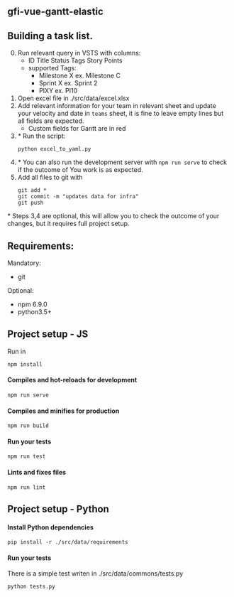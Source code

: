 ## gfi-vue-gantt-elastic


## Building a task list.

0. Run relevant query in VSTS with columns:
    * ID	Title	Status	Tags	Story Points
    * supported Tags:
        * Milestone X ex. Milestone C
        * Sprint X  ex. Sprint 2  
        * PIXY    ex. PI10
1. Open excel file in ./src/data/excel.xlsx 
2. Add relevant information for your team in relevant sheet and update your velocity and date in `teams` sheet, it is fine to leave empty lines but all fields are expected.
    * Custom fields for Gantt are in red
3. \* Run the script:
    ```
    python excel_to_yaml.py 
    ```
4. \* You can also run the development server with `npm run serve` to check if the outcome of You work is as expected.
5. Add all files to git with
    ```
    git add *
    git commit -m "updates data for infra"
    git push
    ``` 

\* Steps 3,4 are optional, this will allow you to check the outcome of your changes, but it requires full project setup.


## Requirements:
Mandatory:
- git

Optional:
- npm 6.9.0
- python3.5+


## Project setup - JS
Run in 
```
npm install
```

#### Compiles and hot-reloads for development
```
npm run serve
```

#### Compiles and minifies for production
```
npm run build
```

#### Run your tests
```
npm run test
```

#### Lints and fixes files
```
npm run lint
```

## Project setup - Python
#### Install Python dependencies
```
pip install -r ./src/data/requirements
```
#### Run your tests
There is a simple test writen in ./src/data/commons/tests.py
```
python tests.py
```

 
